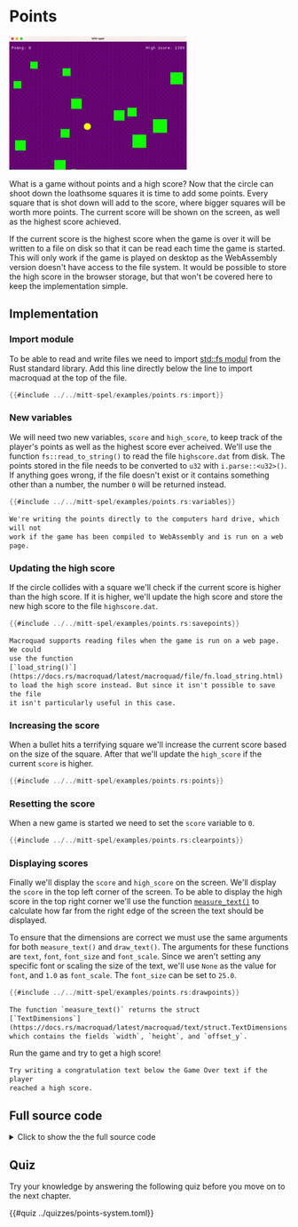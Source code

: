 # Points

![Screenshot](images/points.gif#center)

What is a game without points and a high score? Now that the circle can shoot
down the loathsome squares it is time to add some points. Every square that is
shot down will add to the score, where bigger squares will be worth more
points. The current score will be shown on the screen, as well as the highest
score achieved.

If the current score is the highest score when the game is over it will be
written to a file on disk so that it can be read each time the game is
started. This will only work if the game is played on desktop as the
WebAssembly version doesn't have access to the file system. It would be
possible to store the high score in the browser storage, but that won't be
covered here to keep the implementation simple.

## Implementation

### Import module

To be able to read and write files we need to import [std::fs
modul](https://doc.rust-lang.org/std/fs/index.html) from the Rust standard
library. Add this line directly below the line to import macroquad at the top
of the file.

```rust
{{#include ../../mitt-spel/examples/points.rs:import}}
```

### New variables

We will need two new variables, `score` and `high_score`, to keep track of the
player's points as well as the highest score ever acheived. We'll use the
function `fs::read_to_string()` to read the file `highscore.dat` from disk.
The points stored in the file needs to be converted to `u32` with
`i.parse::<u32>()`. If anything goes wrong, if the file doesn't exist or it
contains something other than a number, the number `0` will be returned
instead.

```rust
{{#include ../../mitt-spel/examples/points.rs:variables}}
```

```admonish note
We're writing the points directly to the computers hard drive, which will not
work if the game has been compiled to WebAssembly and is run on a web page.
```

### Updating the high score

If the circle collides with a square we'll check if the current score is
higher than the high score. If it is higher, we'll update the high score and
store the new high score to the file `highscore.dat`.

```rust [hl,2-4]
{{#include ../../mitt-spel/examples/points.rs:savepoints}}
```

```admonish note
Macroquad supports reading files when the game is run on a web page. We could
use the function
[`load_string()`](https://docs.rs/macroquad/latest/macroquad/file/fn.load_string.html)
to load the high score instead. But since it isn't possible to save the file
it isn't particularly useful in this case.
```

### Increasing the score

When a bullet hits a terrifying square we'll increase the current score based
on the size of the square. After that we'll update the `high_score` if the
current `score` is higher.

```rust [hl,4-5]
{{#include ../../mitt-spel/examples/points.rs:points}}
```

### Resetting the score

When a new game is started we need to set the `score` variable to `0`.

```rust [hl,6]
{{#include ../../mitt-spel/examples/points.rs:clearpoints}}
```

### Displaying scores

Finally we'll display the `score` and `high_score` on the screen. We'll
display the `score` in the top left corner of the screen. To be able to
display the high score in the top right corner we'll use the function
[`measure_text()`](https://docs.rs/macroquad/latest/macroquad/text/fn.measure_text.html)
to calculate how far from the right edge of the screen the text should be
displayed.

To ensure that the dimensions are correct we must use the same arguments for
both `measure_text()` and `draw_text()`. The arguments for these functions are
`text`, `font`, `font_size` and `font_scale`. Since we aren't setting any
specific font or scaling the size of the text, we'll use `None` as the value
for `font`, and `1.0` as `font_scale`. The `font_size` can be set to `25.0`.

```rust
{{#include ../../mitt-spel/examples/points.rs:drawpoints}}
```

```admonish info
The function `measure_text()` returns the struct
[`TextDimensions`](https://docs.rs/macroquad/latest/macroquad/text/struct.TextDimensions.html)
which contains the fields `width`, `height`, and `offset_y`.
```

Run the game and try to get a high score!

```admonish tip title="Challenge" class="challenge"
Try writing a congratulation text below the Game Over text if the player
reached a high score.
```

<div class="noprint">

## Full source code

<details>
  <summary>Click to show the the full source code</summary>

```rust
{{#include ../../mitt-spel/examples/points.rs:all}}
```
</details>
</div>

## Quiz

Try your knowledge by answering the following quiz before you move on to the
next chapter.

{{#quiz ../quizzes/points-system.toml}}
